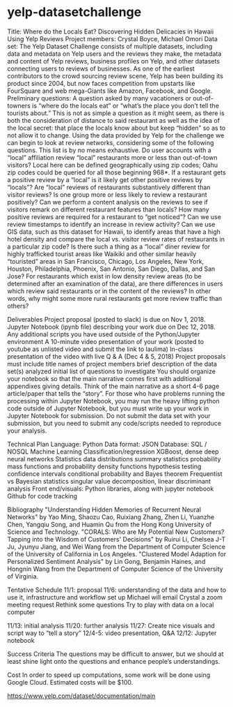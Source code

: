 # yelp-datasetchallenge
Title: Where do the Locals Eat? Discovering Hidden Delicacies in Hawaii Using Yelp Reviews
Project members: Crystal Boyce, Michael Omori
Data set: The Yelp Dataset Challenge consists of multiple datasets, including data and metadata on Yelp users and the reviews they make, the metadata and content of Yelp reviews, business profiles on Yelp, and other datasets connecting users to reviews of businesses. As one of the earliest contributors to the crowd sourcing review scene, Yelp has been building its product since 2004, but now faces competition from upstarts like FourSquare and web mega-Giants like Amazon, Facebook, and Google.
Preliminary questions: A question asked by many vacationers or out-of-towners is “where do the locals eat” or “what’s the place you don’t tell the tourists about.” This is not as simple a question as it might seem, as there is both the consideration of distance to said restaurant as well as the idea of the local secret: that place the locals know about but keep “hidden” so as to not allow it to change. Using the data provided by Yelp for the challenge we can begin to look at review networks, considering some of the following questions. This list is by no means exhaustive.
Do user accounts with a “local” affiliation review “local” restaurants more or less than out-of-town visitors? Local here can be defined geographically using zip codes; Oahu zip codes could be queried for all those beginning 968*.
If a restaurant gets a positive review by a “local” is it likely get other positive reviews by “locals”?
Are “local” reviews of restaurants substantively different than visitor reviews? Is one group more or less likely to review a restaurant positively? Can we perform a content analysis on the reviews to see if visitors remark on different restaurant features than locals?
How many positive reviews are required for a restaurant to “get noticed”? Can we use review timestamps to identify an increase in review activity?
Can we use GIS data, such as this dataset for Hawaii, to identify areas that have a high hotel density and compare the local vs. visitor review rates of restaurants in a particular zip code?
Is there such a thing as a “local” diner review for highly trafficked tourist areas like Waikiki and other similar heavily “touristed” areas in San Francisco, Chicago, Los Angeles, New York, Houston, Philadelphia, Phoenix, San Antonio, San Diego, Dallas, and San Jose? 
For restaurants which exist in low density review areas (to be determined after an examination of the data), are there differences in users which review said restaurants or in the content of the reviews? In other words, why might some more rural restaurants get more review traffic than others?

Deliverables
Project proposal (posted to slack) is due on Nov 1, 2018.
Jupyter Notebook (ipynb file) describing your work due on Dec 12, 2018.
Any additional scripts you have used outside of the Python/Jupyter environment
A 10-minute video presentation of your work (posted to youtube as unlisted video and submit the link to laulima)
In-class presentation of the video with live Q & A (Dec 4 & 5, 2018)
Project proposals must include
title
names of project members
brief description of the data set(s) analyzed
initial list of questions to investigate
You should organize your notebook so that the main narrative comes first with additional appendixes giving details. Think of the main narrative as a short 4-6 page article/paper that tells the “story”.
For those who have problems running the processing within Jupyter Notebook, you may run the heavy lifting python code outside of Jupyter Notebook, but you must write up your work in Jupyter Notebook for submission.
Do not submit the data set with your submission, but you need to submit any code/scripts needed to reproduce your analysis.

Technical Plan
Language: Python
Data format: JSON
Database: SQL / NOSQL
Machine Learning
Classification/regression
XGBoost, dense deep neural networks
Statistics
data distributions
summary statistics
probability mass functions and probability density functions
hypothesis testing
confidence intervals
conditional probability and Bayes theorem
Frequentist vs Bayesian statistics
singular value decomposition, linear discriminant analysis
Front end/visuals: Python libraries, along with jupyter notebook
Github for code tracking

Bibliography
"Understanding Hidden Memories of Recurrent Neural Networks" by Yao Ming, Shaozu Cao, Ruixiang Zhang, Zhen Li, Yuanzhe Chen, Yangqiu Song, and Huamin Qu from the Hong Kong University of Science and Technology.
"CORALS: Who are My Potential New Customers? Tapping into the Wisdom of Customers' Decisions" by Ruirui Li, Chelsea J-T Ju, Jyunyu Jiang, and Wei Wang from the Department of Computer Science of the University of California in Los Angeles.
"Clustered Model Adaption for Personalized Sentiment Analysis" by Lin Gong, Benjamin Haines, and Hongnin Wang from the Department of Computer Science of the University of Virginia.

Tentative Schedule
11/1: proposal
11/6: understanding of the data and how to use it, infrastructure and workflow set up
Michael will email Crystal a zoom meeting request
Rethink some questions
Try to play with data on a local computer


11/13: initial analysis
11/20: further analysis
11/27: Create nice visuals and script way to “tell a story”
12/4-5: video presentation, Q&A
12/12: Jupyter notebook

Success Criteria
The questions may be difficult to answer, but we should at least shine light onto the questions and enhance people’s understandings.

Cost
In order to speed up computations, some work will be done using Google Cloud. Estimated costs will be $100.

https://www.yelp.com/dataset/documentation/main
